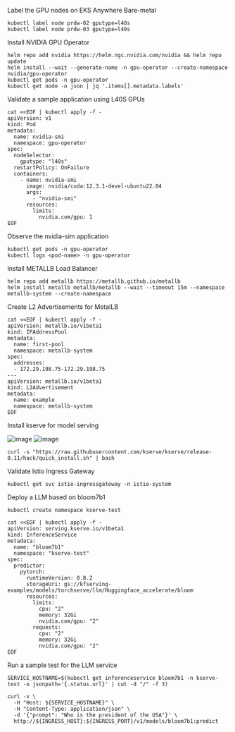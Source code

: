 Label the GPU nodes on EKS Anywhere Bare-metal
```
kubectl label node prdw-02 gputype=l40s
kubectl label node prdw-03 gputype=l40s
```
Install NVIDIA GPU Operator
```
helm repo add nvidia https://helm.ngc.nvidia.com/nvidia && helm repo update
helm install --wait --generate-name -n gpu-operator --create-namespace nvidia/gpu-operator
kubectl get pods -n gpu-operator
kubectl get node -o json | jq '.items[].metadata.labels'
```
Validate a sample application using L40S GPUs
```
cat <<EOF | kubectl apply -f -
apiVersion: v1
kind: Pod
metadata:
  name: nvidia-smi
  namespace: gpu-operator
spec:
  nodeSelector:
    gputype: "l40s"
  restartPolicy: OnFailure
  containers:
    - name: nvidia-smi
      image: nvidia/cuda:12.3.1-devel-ubuntu22.04
      args:
        - "nvidia-smi"
      resources:
        limits:
          nvidia.com/gpu: 1
EOF
```
Observe the nvidia-sim application
```
kubectl get pods -n gpu-operator
kubectl logs <pod-name> -n gpu-operator
```
Install METALLB Load Balancer
```
helm repo add metallb https://metallb.github.io/metallb
helm install metallb metallb/metallb --wait --timeout 15m --namespace metallb-system --create-namespace
```
Create L2 Advertisements for MetalLB
```
cat <<EOF | kubectl apply -f -
apiVersion: metallb.io/v1beta1
kind: IPAddressPool
metadata:
  name: first-pool
  namespace: metallb-system
spec:
  addresses:
  - 172.29.198.75-172.29.198.75
---
apiVersion: metallb.io/v1beta1
kind: L2Advertisement
metadata:
  name: example
  namespace: metallb-system
EOF
```
Install kserve for model serving

![image](https://github.com/user-attachments/assets/238b55bc-16ec-4aab-9bb7-77198adfb45a)
![image](https://github.com/user-attachments/assets/e788b275-3969-4db5-8057-7a53574a5b9a)


```
curl -s "https://raw.githubusercontent.com/kserve/kserve/release-0.11/hack/quick_install.sh" | bash
```
Validate Istio Ingress Gateway
```
kubectl get svc istio-ingressgateway -n istio-system
```
Deploy a LLM based on bloom7b1
```
kubectl create namespace kserve-test

cat <<EOF | kubectl apply -f -
apiVersion: serving.kserve.io/v1beta1
kind: InferenceService
metadata:
  name: "bloom7b1"
  namespace: "kserve-test"
spec:
  predictor:
    pytorch:
      runtimeVersion: 0.8.2
      storageUri: gs://kfserving-examples/models/torchserve/llm/Huggingface_accelerate/bloom
      resources:
        limits:
          cpu: "2"
          memory: 32Gi
          nvidia.com/gpu: "2"
        requests:
          cpu: "2"
          memory: 32Gi
          nvidia.com/gpu: "2"
EOF
```
Run a sample test for the LLM service
```
SERVICE_HOSTNAME=$(kubectl get inferenceservice bloom7b1 -n kserve-test -o jsonpath='{.status.url}' | cut -d "/" -f 3)

curl -v \
  -H "Host: ${SERVICE_HOSTNAME}" \
  -H "Content-Type: application/json" \
  -d '{"prompt": "Who is the president of the USA"}' \
  http://${INGRESS_HOST}:${INGRESS_PORT}/v1/models/bloom7b1:predict
```

